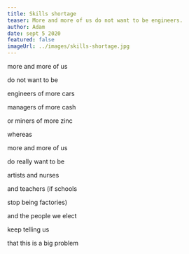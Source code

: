 ```yaml
---
title: Skills shortage
teaser: More and more of us do not want to be engineers.
author: Adam
date: sept 5 2020
featured: false
imageUrl: ../images/skills-shortage.jpg
---
```


more and more of us

do not want to be

engineers of more cars

managers of more cash

or miners of more zinc

whereas

more and more of us

do really want to be

artists and nurses

and teachers (if schools

stop being factories)

and the people we elect

keep telling us

that this is a big problem
